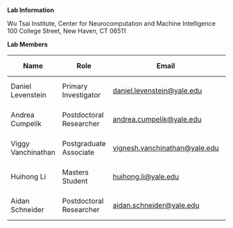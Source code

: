 **Lab Information**

Wu Tsai Institute, Center for Neurocomputation and Machine Intelligence
100 College Street, New Haven, CT 06511

**Lab Members**

| Name | Role | Email | Phone Number |
| ---- | ---- | -----| -----------|
| Daniel Levenstein | Primary Investigator | daniel.levenstein@yale.edu | XXX XXX XXXX |
| Andrea Cumpelik | Postdoctoral Researcher | andrea.cumpelik@yale.edu | XXX XXX XXXX |
| Viggy Vanchinathan | Postgraduate Associate | vignesh.vanchinathan@yale.edu | XXX XXX XXXX |
| Huihong Li | Masters Student | huihong.li@yale.edu | XXX XXX XXXX | 
| Aidan Schneider | Postdoctoral Researcher | aidan.schneider@yale.edu | XXX XXX XXXX | 
